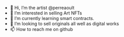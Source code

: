 - 👋 Hi, I’m the artist @perreaoult
- 👀 I’m interested in selling Art NFTs
- 🌱 I’m currently learning smart contracts.
- 💞️ I’m looking to sell originals all well as digital works
- 📫 How to reach me on github

<!---
perreaoult/perreaoult is a ✨ special ✨ repository because its `README.md` (this file) appears on your GitHub profile.
You can click the Preview link to take a look at your changes.
--->
